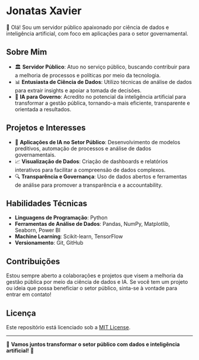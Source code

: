 # Jonatas Xavier

👋 Olá! Sou um servidor público apaixonado por ciência de dados e inteligência artificial, com foco em aplicações para o setor governamental.

## Sobre Mim

- 🏛️ **Servidor Público**: Atuo no serviço público, buscando contribuir para a melhoria de processos e políticas por meio da tecnologia.
- 📊 **Entusiasta de Ciência de Dados**: Utilizo técnicas de análise de dados para extrair insights e apoiar a tomada de decisões.
- 🤖 **IA para Governo**: Acredito no potencial da inteligência artificial para transformar a gestão pública, tornando-a mais eficiente, transparente e orientada a resultados.

## Projetos e Interesses

- 🧠 **Aplicações de IA no Setor Público**: Desenvolvimento de modelos preditivos, automação de processos e análise de dados governamentais.
- 📈 **Visualização de Dados**: Criação de dashboards e relatórios interativos para facilitar a compreensão de dados complexos.
- 🔍 **Transparência e Governança**: Uso de dados abertos e ferramentas de análise para promover a transparência e a accountability.

## Habilidades Técnicas

- **Linguagens de Programação**: Python
- **Ferramentas de Análise de Dados**: Pandas, NumPy, Matplotlib, Seaborn, Power BI
- **Machine Learning**: Scikit-learn, TensorFlow
- **Versionamento**: Git, GitHub

## Contribuições

Estou sempre aberto a colaborações e projetos que visem a melhoria da gestão pública por meio da ciência de dados e IA. Se você tem um projeto ou ideia que possa beneficiar o setor público, sinta-se à vontade para entrar em contato!

## Licença

Este repositório está licenciado sob a [MIT License](LICENSE).

---

🌟 **Vamos juntos transformar o setor público com dados e inteligência artificial!** 🌟





<!---
jonatasbx/jonatasbx is a ✨ special ✨ repository because its `README.md` (this file) appears on your GitHub profile.
You can click the Preview link to take a look at your changes.
--->
